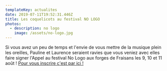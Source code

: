 ```yaml
---
templateKey: actualites
date: 2019-07-11T19:52:31.446Z
title: Les coquelicots au festival NO LOGO
photos:
  - description: no logo
    image: /assets/no-logo.jpg
---
```

Si vous avez un peu de temps et l'envie de vous mettre de la musique plein les oreilles, Pauline et Laurence seraient ravies que vous veniez avec elles faire signer l'Appel au festival No Logo aux forges de Fraisans les 9, 10 et 11 août !
[Pour vous inscrire c'est par ici !
](https://framadate.org/IMXxXeXzO6P5Xvfe)
